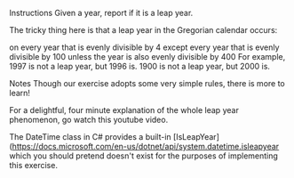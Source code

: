 Instructions
Given a year, report if it is a leap year.

The tricky thing here is that a leap year in the Gregorian calendar occurs:

on every year that is evenly divisible by 4
  except every year that is evenly divisible by 100
    unless the year is also evenly divisible by 400
For example, 1997 is not a leap year, but 1996 is. 1900 is not a leap year, but 2000 is.

Notes
Though our exercise adopts some very simple rules, there is more to learn!

For a delightful, four minute explanation of the whole leap year phenomenon, go watch this youtube video.

The DateTime class in C# provides a built-in [IsLeapYear](https://docs.microsoft.com/en-us/dotnet/api/system.datetime.isleapyear which you should pretend doesn't exist for the purposes of implementing this exercise.
